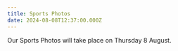 ```yaml
---
title: Sports Photos
date: 2024-08-08T12:37:00.000Z
---
```

Our Sports Photos will take place on Thursday 8 August.
